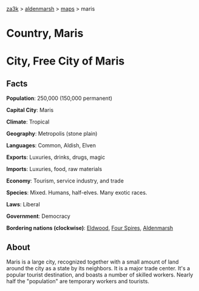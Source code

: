 [za3k](/) > [aldenmarsh](/aldenmarsh/) > [maps](maps) > maris

# Country, Maris
# City, Free City of Maris

## Facts
**Population**: 250,000 (150,000 permanent)

**Capital City**: Maris

**Climate**: Tropical

**Geography**: Metropolis (stone plain)

**Languages**: Common, Aldish, Elven

**Exports**: Luxuries, drinks, drugs, magic

**Imports**: Luxuries, food, raw materials

**Economy**: Tourism, service industry, and trade

**Species**: Mixed. Humans, half-elves. Many exotic races.

**Laws**: Liberal

**Government**: Democracy

**Bordering nations (clockwise)**: [Eldwood](eldwood), [Four Spires](four_spires), [Aldenmarsh](aldenmarsh)

## About
Maris is a large city, recognized together with a small amount of land around the city as a state by its neighbors. It is a major trade center. It's a popular tourist destination, and boasts a number of skilled workers. Nearly half the "population" are temporary workers and tourists.
